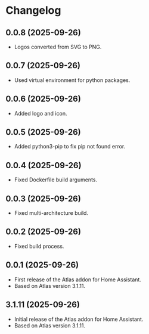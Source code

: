 # Changelog

## 0.0.8 (2025-09-26)

- Logos converted from SVG to PNG.

## 0.0.7 (2025-09-26)

- Used virtual environment for python packages.

## 0.0.6 (2025-09-26)

- Added logo and icon.

## 0.0.5 (2025-09-26)

- Added python3-pip to fix pip not found error.

## 0.0.4 (2025-09-26)

- Fixed Dockerfile build arguments.

## 0.0.3 (2025-09-26)

- Fixed multi-architecture build.

## 0.0.2 (2025-09-26)

- Fixed build process.

## 0.0.1 (2025-09-26)

- First release of the Atlas addon for Home Assistant.
- Based on Atlas version 3.1.11.

## 3.1.11 (2025-09-26)

- Initial release of the Atlas addon for Home Assistant.
- Based on Atlas version 3.1.11.
